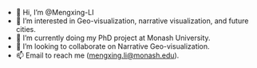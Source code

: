 - 👋 Hi, I’m @Mengxing-LI
- 👀 I’m interested in Geo-visualization, narrative visualization, and future cities. 
- 🌱 I’m currently doing my PhD project at Monash University.
- 💞️ I’m looking to collaborate on Narrative Geo-visualization.
- 📫 Email to reach me (mengxing.li@monash.edu).

<!---
Mengxing-LI/Mengxing-LI is a ✨ special ✨ repository because its `README.md` (this file) appears on your GitHub profile.
You can click the Preview link to take a look at your changes.
--->
